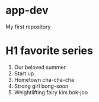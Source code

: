 # app-dev
My first repository
# H1 **favorite series**
1. Our beloved summer
2. Start up
3. Hometown cha-cha-cha
4. Strong girl bong-soon
5. Weightlifting fairy kim bok-joo
